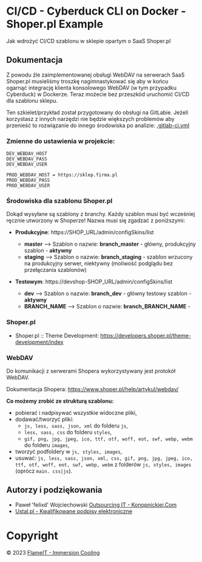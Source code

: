 # CI/CD - Cyberduck CLI on Docker - Shoper.pl Example

Jak wdrożyć CI/CD szablonu w sklepie opartym o SaaS Shoper.pl

## Dokumentacja

Z powodu źle zaimplementowanej obsługi WebDAV na serwerach SaaS Shoper.pl musieliśmy troszkę nagimnastykować się aby w końcu ogarnąć integrację klienta konsolowego WebDAV (w tym przypadku Cyberduck) w Dockerze. Teraz możecie bez przeszkód uruchomić CI/CD dla szablonu sklepu.

Ten szkielet/przykład został przygotowany do obsługi na GitLabie. Jeżeli korzystasz z innych narzędzi nie będzie większych problemów aby przenieść to rozwiązanie do innego środowiska po analizie: [.gitlab-ci.yml ](.gitlab-ci.yml)

### Zmienne do ustawienia w projekcie:

```
DEV_WEBDAV_HOST
DEV_WEBDAV_PASS
DEV_WEBDAV_USER

PROD_WEBDAV_HOST = https://sklep.firma.pl
PROD_WEBDAV_PASS
PROD_WEBDAV_USER
```

### Środowiska dla szablonu Shoper.pl

Dokąd wysyłane są szablony z branchy. Każdy szablon musi być wcześniej ręcznie utworzony w Shoperze! Nazwa musi się zgadzać z poniższymi:

* **Produkcyjne**: https://SHOP_URL/admin/configSkins/list

  * **master** --> Szablon o nazwie: **branch_master** - główny, produkcyjny szablon - **aktywny**
  * **staging** --> Szablon o nazwie: **branch_staging** - szablon wrzucony na produkcyjny serwer, niektywny (moliwość podglądu bez przełączania szablonów)

* **Testowym**: https://devshop-SHOP_URL/admin/configSkins/list

  * **dev** --> Szablon o nazwie: **branch_dev** - główny testowy szablon - **aktywny**
  * **BRANCH_NAME** --> Szablon o nazwie:  **branch_BRANCH_NAME** - 

### Shoper.pl

* Shoper.pl :: Theme Development: https://developers.shoper.pl/theme-development/index

### WebDAV

Do komunikacji z serwerami Shopera wykorzystywany jest protokół WebDAV.

Dokumentacja Shopera: https://www.shoper.pl/help/artykul/webdav/

**Co możemy zrobić ze strukturą szablonu:**

* pobierać i nadpisywać wszystkie widoczne pliki,
* dodawać/tworzyć pliki:
  * `js, less, sass, json, xml` do folderu `js`,
  * `less, sass, css` do folderu `styles`,
  * `gif, png, jpg, jpeg, ico, ttf, otf, woff, eot, swf, webp, webm` do folderu `images`,
* tworzyć podfoldery w `js, styles, images`,
* usuwać: `js, less, sass, json, xml, css, gif, png, jpg, jpeg, ico, ttf, otf, woff, eot, swf, webp, webm` z folderów `js, styles, images` (oprócz `main. css|js`).

## Autorzy i podziękowania

* Paweł 'felixd' Wojciechowski [Outsourcing IT - Konopnickiej.Com](https://www.konopnickiej.com)
* [Ustal.pl - Kwalifikowane podpisy elektroniczne](https://ustal.pl)

# Copyright

© 2023 [FlameIT - Immersion Cooling](https://flameit.io)
